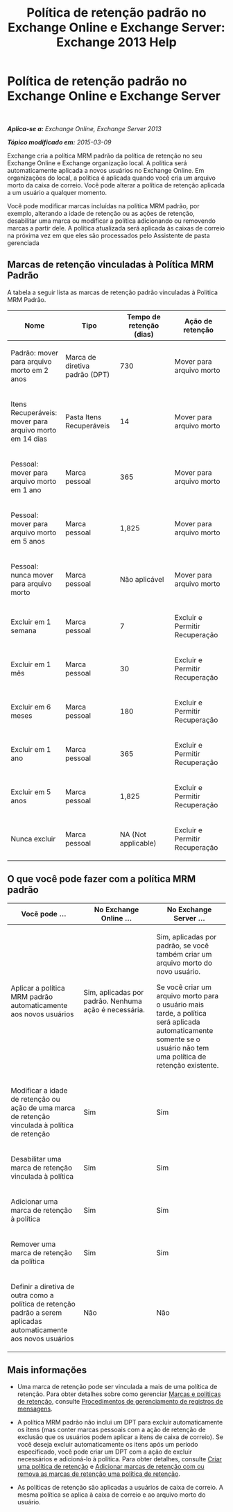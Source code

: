 ﻿---
title: 'Política de retenção padrão no Exchange Online e Exchange Server: Exchange 2013 Help'
TOCTitle: Política de retenção padrão
ms:assetid: bcf31b2d-463b-4623-b488-c8ac40f14f62
ms:mtpsurl: https://technet.microsoft.com/pt-br/library/Dn775046(v=EXCHG.150)
ms:contentKeyID: 62625499
ms.date: 05/22/2018
mtps_version: v=EXCHG.150
ms.translationtype: MT
---

# Política de retenção padrão no Exchange Online e Exchange Server

 

_**Aplica-se a:** Exchange Online, Exchange Server 2013_

_**Tópico modificado em:** 2015-03-09_

Exchange cria a política MRM padrão da política de retenção no seu Exchange Online e Exchange organização local. A política será automaticamente aplicada a novos usuários no Exchange Online. Em organizações do local, a política é aplicada quando você cria um arquivo morto da caixa de correio. Você pode alterar a política de retenção aplicada a um usuário a qualquer momento.

Você pode modificar marcas incluídas na política MRM padrão, por exemplo, alterando a idade de retenção ou as ações de retenção, desabilitar uma marca ou modificar a política adicionando ou removendo marcas a partir dele. A política atualizada será aplicada às caixas de correio na próxima vez em que eles são processados pelo Assistente de pasta gerenciada

## Marcas de retenção vinculadas à Política MRM Padrão

A tabela a seguir lista as marcas de retenção padrão vinculadas à Política MRM Padrão.


<table>
<colgroup>
<col style="width: 25%" />
<col style="width: 25%" />
<col style="width: 25%" />
<col style="width: 25%" />
</colgroup>
<thead>
<tr class="header">
<th>Nome</th>
<th>Tipo</th>
<th>Tempo de retenção (dias)</th>
<th>Ação de retenção</th>
</tr>
</thead>
<tbody>
<tr class="odd">
<td><p>Padrão: mover para arquivo morto em 2 anos</p></td>
<td><p>Marca de diretiva padrão (DPT)</p></td>
<td><p>730</p></td>
<td><p>Mover para arquivo morto</p></td>
</tr>
<tr class="even">
<td><p>Itens Recuperáveis: mover para arquivo morto em 14 dias</p></td>
<td><p>Pasta Itens Recuperáveis</p></td>
<td><p>14</p></td>
<td><p>Mover para arquivo morto</p></td>
</tr>
<tr class="odd">
<td><p>Pessoal: mover para arquivo morto em 1 ano</p></td>
<td><p>Marca pessoal</p></td>
<td><p>365</p></td>
<td><p>Mover para arquivo morto</p></td>
</tr>
<tr class="even">
<td><p>Pessoal: mover para arquivo morto em 5 anos</p></td>
<td><p>Marca pessoal</p></td>
<td><p>1,825</p></td>
<td><p>Mover para arquivo morto</p></td>
</tr>
<tr class="odd">
<td><p>Pessoal: nunca mover para arquivo morto</p></td>
<td><p>Marca pessoal</p></td>
<td><p>Não aplicável</p></td>
<td><p>Mover para arquivo morto</p></td>
</tr>
<tr class="even">
<td><p>Excluir em 1 semana</p></td>
<td><p>Marca pessoal</p></td>
<td><p>7</p></td>
<td><p>Excluir e Permitir Recuperação</p></td>
</tr>
<tr class="odd">
<td><p>Excluir em 1 mês</p></td>
<td><p>Marca pessoal</p></td>
<td><p>30</p></td>
<td><p>Excluir e Permitir Recuperação</p></td>
</tr>
<tr class="even">
<td><p>Excluir em 6 meses</p></td>
<td><p>Marca pessoal</p></td>
<td><p>180</p></td>
<td><p>Excluir e Permitir Recuperação</p></td>
</tr>
<tr class="odd">
<td><p>Excluir em 1 ano</p></td>
<td><p>Marca pessoal</p></td>
<td><p>365</p></td>
<td><p>Excluir e Permitir Recuperação</p></td>
</tr>
<tr class="even">
<td><p>Excluir em 5 anos</p></td>
<td><p>Marca pessoal</p></td>
<td><p>1,825</p></td>
<td><p>Excluir e Permitir Recuperação</p></td>
</tr>
<tr class="odd">
<td><p>Nunca excluir</p></td>
<td><p>Marca pessoal</p></td>
<td><p>NA (Not applicable)</p></td>
<td><p>Excluir e Permitir Recuperação</p></td>
</tr>
</tbody>
</table>


## O que você pode fazer com a política MRM padrão


<table>
<colgroup>
<col style="width: 33%" />
<col style="width: 33%" />
<col style="width: 33%" />
</colgroup>
<thead>
<tr class="header">
<th>Você pode …</th>
<th>No Exchange Online …</th>
<th>No Exchange Server …</th>
</tr>
</thead>
<tbody>
<tr class="odd">
<td><p>Aplicar a política MRM padrão automaticamente aos novos usuários</p></td>
<td><p>Sim, aplicadas por padrão. Nenhuma ação é necessária.</p></td>
<td><p>Sim, aplicadas por padrão, se você também criar um arquivo morto do novo usuário.</p>
<p>Se você criar um arquivo morto para o usuário mais tarde, a política será aplicada automaticamente somente se o usuário não tem uma política de retenção existente.</p></td>
</tr>
<tr class="even">
<td><p>Modificar a idade de retenção ou ação de uma marca de retenção vinculada à política de retenção</p></td>
<td><p>Sim</p></td>
<td><p>Sim</p></td>
</tr>
<tr class="odd">
<td><p>Desabilitar uma marca de retenção vinculada à política</p></td>
<td><p>Sim</p></td>
<td><p>Sim</p></td>
</tr>
<tr class="even">
<td><p>Adicionar uma marca de retenção à política</p></td>
<td><p>Sim</p></td>
<td><p>Sim</p></td>
</tr>
<tr class="odd">
<td><p>Remover uma marca de retenção da política</p></td>
<td><p>Sim</p></td>
<td><p>Sim</p></td>
</tr>
<tr class="even">
<td><p>Definir a diretiva de outra como a política de retenção padrão a serem aplicadas automaticamente aos novos usuários</p></td>
<td><p>Não</p></td>
<td><p>Não</p></td>
</tr>
</tbody>
</table>


## Mais informações

  - Uma marca de retenção pode ser vinculada a mais de uma política de retenção. Para obter detalhes sobre como gerenciar [Marcas e políticas de retenção](retention-tags-and-retention-policies-exchange-2013-help.md), consulte [Procedimentos de gerenciamento de registros de mensagens](messaging-records-management-procedures-exchange-2013-help.md).

  - A política MRM padrão não inclui um DPT para excluir automaticamente os itens (mas conter marcas pessoais com a ação de retenção de exclusão que os usuários podem aplicar a itens de caixa de correio). Se você deseja excluir automaticamente os itens após um período especificado, você pode criar um DPT com a ação de excluir necessários e adicioná-lo à política. Para obter detalhes, consulte [Criar uma política de retenção](create-a-retention-policy-exchange-2013-help.md) e [Adicionar marcas de retenção com ou remova as marcas de retenção uma política de retenção](add-retention-tags-to-or-remove-retention-tags-from-a-retention-policy-exchange-2013-help.md).

  - As políticas de retenção são aplicadas a usuários de caixa de correio. A mesma política se aplica à caixa de correio e ao arquivo morto do usuário.

